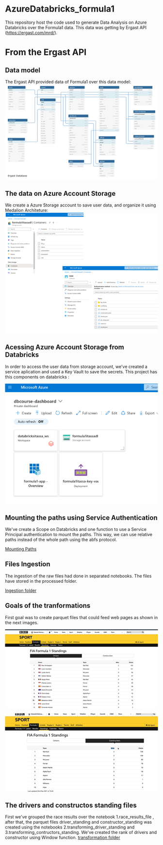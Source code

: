 # AzureDatabricks_formula1
This repository host the code used to generate Data Analysis on Azure Databricks over the Formula1 data. 
This data was getting by Ergast API (https://ergast.com/mrd/).

# From the Ergast API
## Data model
The Ergast API provided data of Formula1 over this data model:
![Ergast Database Model](utilities/ergast_db.png)

## The data on Azure Account Storage 
We create a Azure Storage account to save user data, and organize it using Medalion Architeture:
![Data in Azure Data Lake](utilities/data_azureDatalake.png)

## Acessing Azure Account Storage from Databricks
In order to access the user data from storage account, we've created a service aplication and used a Key Vault to save the secrets. 
This project has this components on databricks :

![Component architetura on Azure](utilities/project_architeture.png)

## Mounting the paths using Service Authentication
We've create a Scope on Databricks and one function to use a Service Principal authentication to mount the paths. This way, we can use relative paths instead of the whole path using the abfs protocol.

[Mounting Paths](environment)

## Files Ingestion
The ingestion of the raw files had done in separated notebooks. The files have stored in the processed folder. 

[Ingestion folder](ingestion)

## Goals of the tranformations
First goal was to create parquet files that could feed web pages as shown in the next images.


![Drivers Standings](utilities/drivers_standings.png)


![Constructors Standings](utilities/constructors_standings.png)

## The drivers and constructos standing files
First we've grouped the race results over the notebook 1.race_results_file , after that, the parquet files driver_standing and constructor_standing was created using the notebooks 2.transforming_driver_standing and 3.transforming_contructors_standing. We've created the rank of drivers and constructor using Window function. [transformation folder](transformation)

